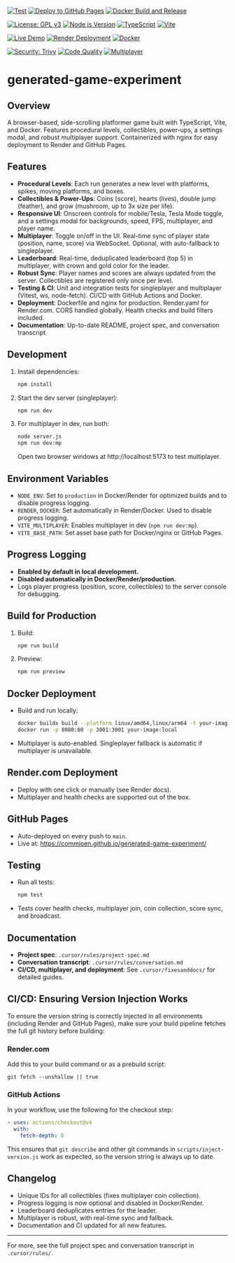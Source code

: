 <!-- Build & Test Status -->
[![Test](https://github.com/commjoen/generated-game-experiment/actions/workflows/test.yml/badge.svg)](https://github.com/commjoen/generated-game-experiment/actions/workflows/test.yml)
[![Deploy to GitHub Pages](https://github.com/commjoen/generated-game-experiment/actions/workflows/deploy.yml/badge.svg)](https://github.com/commjoen/generated-game-experiment/actions/workflows/deploy.yml)
[![Docker Build and Release](https://github.com/commjoen/generated-game-experiment/actions/workflows/docker-release.yml/badge.svg)](https://github.com/commjoen/generated-game-experiment/actions/workflows/docker-release.yml)

<!-- Project Status -->
[![License: GPL v3](https://img.shields.io/badge/License-GPLv3-blue.svg)](https://www.gnu.org/licenses/gpl-3.0)
[![Node.js Version](https://img.shields.io/badge/node-%3E%3D22.0.0-brightgreen.svg)](https://nodejs.org/)
[![TypeScript](https://img.shields.io/badge/TypeScript-5.8.3-blue.svg)](https://www.typescriptlang.org/)
[![Vite](https://img.shields.io/badge/Vite-7.0.4-646CFF.svg)](https://vitejs.dev/)

<!-- Deployment & Infrastructure -->
[![Live Demo](https://img.shields.io/badge/Live%20Demo-GitHub%20Pages-success.svg)](https://commjoen.github.io/generated-game-experiment/)
[![Render Deployment](https://img.shields.io/badge/Render-Deployed-46E3B7.svg)](https://generated-game-experiment.onrender.com/)
[![Docker](https://img.shields.io/badge/Docker-Available-2496ED.svg)](https://github.com/commjoen/generated-game-experiment/pkgs/container/generated-game-experiment)

<!-- Quality & Security -->
[![Security: Trivy](https://img.shields.io/badge/Security-Trivy%20Scanned-green.svg)](https://github.com/commjoen/generated-game-experiment/actions)
[![Code Quality](https://img.shields.io/badge/Code%20Quality-TypeScript-blue.svg)](tsconfig.json)
[![Multiplayer](https://img.shields.io/badge/Multiplayer-WebSocket-orange.svg)](server.js)

# generated-game-experiment

<!-- Badges and status omitted for brevity, keep as in original -->

## Overview
A browser-based, side-scrolling platformer game built with TypeScript, Vite, and Docker. Features procedural levels, collectibles, power-ups, a settings modal, and robust multiplayer support. Containerized with nginx for easy deployment to Render and GitHub Pages.

## Features
- **Procedural Levels**: Each run generates a new level with platforms, spikes, moving platforms, and boxes.
- **Collectibles & Power-Ups**: Coins (score), hearts (lives), double jump (feather), and grow (mushroom, up to 3x size per life).
- **Responsive UI**: Onscreen controls for mobile/Tesla, Tesla Mode toggle, and a settings modal for backgrounds, speed, FPS, multiplayer, and player name.
- **Multiplayer**: Toggle on/off in the UI. Real-time sync of player state (position, name, score) via WebSocket. Optional, with auto-fallback to singleplayer.
- **Leaderboard**: Real-time, deduplicated leaderboard (top 5) in multiplayer, with crown and gold color for the leader.
- **Robust Sync**: Player names and scores are always updated from the server. Collectibles are registered only once per level.
- **Testing & CI**: Unit and integration tests for singleplayer and multiplayer (Vitest, ws, node-fetch). CI/CD with GitHub Actions and Docker.
- **Deployment**: Dockerfile and nginx for production. Render.yaml for Render.com. CORS handled globally. Health checks and build filters included.
- **Documentation**: Up-to-date README, project spec, and conversation transcript.

## Development

1. Install dependencies:
   ```sh
   npm install
   ```
2. Start the dev server (singleplayer):
   ```sh
   npm run dev
   ```
3. For multiplayer in dev, run both:
   ```sh
   node server.js
   npm run dev:mp
   ```
   Open two browser windows at http://localhost:5173 to test multiplayer.

## Environment Variables
- `NODE_ENV`: Set to `production` in Docker/Render for optimized builds and to disable progress logging.
- `RENDER`, `DOCKER`: Set automatically in Render/Docker. Used to disable progress logging.
- `VITE_MULTIPLAYER`: Enables multiplayer in dev (`npm run dev:mp`).
- `VITE_BASE_PATH`: Set asset base path for Docker/nginx or GitHub Pages.

## Progress Logging
- **Enabled by default in local development.**
- **Disabled automatically in Docker/Render/production.**
- Logs player progress (position, score, collectibles) to the server console for debugging.

## Build for Production
1. Build:
   ```sh
   npm run build
   ```
2. Preview:
   ```sh
   npm run preview
   ```

## Docker Deployment
- Build and run locally:
  ```sh
  docker buildx build --platform linux/amd64,linux/arm64 -t your-image:local --load .
  docker run -p 8080:80 -p 3001:3001 your-image:local
  ```
- Multiplayer is auto-enabled. Singleplayer fallback is automatic if multiplayer is unavailable.

## Render.com Deployment
- Deploy with one click or manually (see Render docs).
- Multiplayer and health checks are supported out of the box.

## GitHub Pages
- Auto-deployed on every push to `main`.
- Live at: https://commjoen.github.io/generated-game-experiment/

## Testing
- Run all tests:
  ```sh
  npm test
  ```
- Tests cover health checks, multiplayer join, coin collection, score sync, and broadcast.

## Documentation
- **Project spec**: `.cursor/rules/project-spec.md`
- **Conversation transcript**: `.cursor/rules/conversation.md`
- **CI/CD, multiplayer, and deployment**: See `.cursor/fixesanddocs/` for detailed guides.

## CI/CD: Ensuring Version Injection Works

To ensure the version string is correctly injected in all environments (including Render and GitHub Pages), make sure your build pipeline fetches the full git history before building:

### Render.com
Add this to your build command or as a prebuild script:

```
git fetch --unshallow || true
```

### GitHub Actions
In your workflow, use the following for the checkout step:

```yaml
- uses: actions/checkout@v4
  with:
    fetch-depth: 0
```

This ensures that `git describe` and other git commands in `scripts/inject-version.js` work as expected, so the version string is always up to date.

## Changelog
- Unique IDs for all collectibles (fixes multiplayer coin collection).
- Progress logging is now optional and disabled in Docker/Render.
- Leaderboard deduplicates entries for the leader.
- Multiplayer is robust, with real-time sync and fallback.
- Documentation and CI updated for all new features.

---

For more, see the full project spec and conversation transcript in `.cursor/rules/`.
